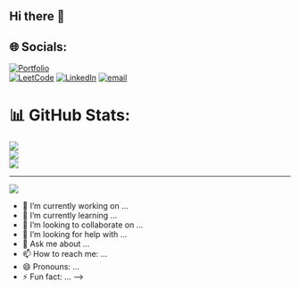 ## Hi there 👋


## 🌐 Socials:
[![Portfolio](https://img.shields.io/badge/Portfolio-000?style=for-the-badge&logo=vercel&logoColor=white)](https://nid-portfolio.vercel.app/)  
[![LeetCode](https://img.shields.io/badge/LeetCode-000?style=for-the-badge&logo=leetcode&logoColor=yellow)](https://leetcode.com/u/nidhaan_dubey/)
[![LinkedIn](https://img.shields.io/badge/LinkedIn-%230077B5.svg?logo=linkedin&logoColor=white)](https://linkedin.com/in/https://www.linkedin.com/in/nidhaan-dubey-73a790250/) [![email](https://img.shields.io/badge/Email-D14836?logo=gmail&logoColor=white)](mailto:nidhaandubey2@gamil.com) 
# 📊 GitHub Stats:
![](https://github-readme-stats.vercel.app/api?username=nidhaandubey&theme=dark&hide_border=false&include_all_commits=false&count_private=false)<br/>
![](https://nirzak-streak-stats.vercel.app/?user=nidhaandubey&theme=dark&hide_border=false)<br/>
![](https://github-readme-stats.vercel.app/api/top-langs/?username=nidhaandubey&theme=dark&hide_border=false&include_all_commits=false&count_private=false&layout=compact)

---
[![](https://visitcount.itsvg.in/api?id=nidhaandubey&icon=0&color=0)](https://visitcount.itsvg.in)

<!-- Proudly created with GPRM ( https://gprm.itsvg.in ) -->

- 🔭 I’m currently working on ...
- 🌱 I’m currently learning ...
- 👯 I’m looking to collaborate on ...
- 🤔 I’m looking for help with ...
- 💬 Ask me about ...
- 📫 How to reach me: ...
- 😄 Pronouns: ...
- ⚡ Fun fact: ...
-->

